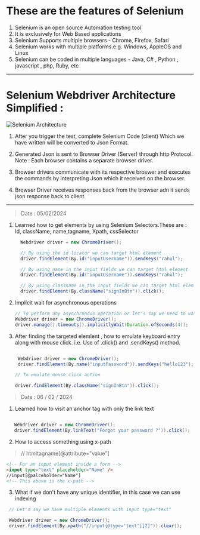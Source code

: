# These are the features of Selenium

1. Selenium is an open source Automation testing tool
2. It is exclusively for Web Based applications
3. Selenium Supports multiple browsers -
   Chrome, Firefox, Safari
4. Selenium works with multiple platforms.e.g. Windows, AppleOS and Linux
5. Selenium can be coded in multiple languages -
   Java, C# , Python , javascript , php, Ruby, etc

---

# Selenium Webdriver Architecture Simplified :

![Selenium Architecture](https://github-production-user-asset-6210df.s3.amazonaws.com/76866991/301434838-30d21065-a89c-44e6-bdbd-f8448746b994.png?X-Amz-Algorithm=AWS4-HMAC-SHA256&X-Amz-Credential=AKIAVCODYLSA53PQK4ZA%2F20240201%2Fus-east-1%2Fs3%2Faws4_request&X-Amz-Date=20240201T082533Z&X-Amz-Expires=300&X-Amz-Signature=1a7cba99553896dffebd80fcfd4e471e85c4e8c26eb7a57e71926f153d640706&X-Amz-SignedHeaders=host&actor_id=76866991&key_id=0&repo_id=747507811)

1. After you trigger the test, complete Selenium Code (client) Which we have written will be converted to Json Format.

2. Generated Json is sent to Browser Driver (Server) through http Protocol. Note : Each browser contains a separate browser driver.

3. Browser drivers communicate with its respective broswer and executes the commands by interpreting Json which it received on the browser.

4. Browser Driver receives responses back from the browser adn it sends json response back to client.

---

> Date : 05/02/2024

1. Learned how to get elements by using Selenium Selectors.These are :
   Id, className, name,tagname, Xpath, cssSelector

   ```java
     Webdriver driver = new ChromeDriver();

     // By using the id locator we can target html element
     driver.findElement(By.id("inputUsername")).sendKeys("rahul");

     // By using name in the input fields we can target html element
     driver.findElement(By.id("inputUsername")).sendKeys("rahul");

     // By using classname in the input fields we can target html element
     driver.findElement(By.className("signInBtn")).click();

   ```

2. Implicit wait for asynchronous operations

   ```java
   // To perform any asynchronous operation or let's say we need to wait for some time , for something to happen, in this case
   Webdriver driver = new ChromeDriver();
   driver.manage().timeouts().implicitlyWait(Duration.ofSeconds(4));
   ```

3. After finding the targeted elemlent , how to emulate keyboard entry along with mouse click. i.e. Use of .click() and .sendKeys() method.

   ```java

    Webdriver driver = new ChromeDriver();
    driver.findElement(By.name("inputPassword")).sendKeys("hello123");

   // To emulate mouse click action

   driver.findElement(By.className("signInBtn")).click();

   ```

> Date : 06 / 02 / 2024

1. Learned how to visit an anchor tag with only the link text

```java

   Webdriver driver = new ChromeDriver();
   driver.findElement(By.linkText("Forgot your password ?")).click();

```

2. How to access something using x-path

> // htmltagname[@attribute="value"]

```html
<!-- For an input element inside a form -->
<input type="text" placeholder="Name" />
//input[@palceholder="Name"]
<!-- This above is the x-path -->
```

3. What if we don't have any unique identifier, in this case we can use indexing

```java
 // Let's say we have multiple elements with input type="text"

 Webdriver driver = new ChromeDriver();
 driver.findElement(By.xpath("//input[@type='text'][2]")).clear();

```
